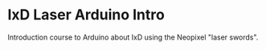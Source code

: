 # IxD Laser Arduino Intro

Introduction course to Arduino about IxD using the Neopixel "laser swords".